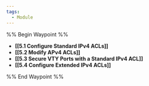 ```yaml
---
tags:
  - Module
---
```

%% Begin Waypoint %%
- **[[5.1 Configure Standard IPv4 ACLs]]**
- **[[5.2 Modify APv4 ACLs]]**
- **[[5.3 Secure VTY Ports with a Standard IPv4 ACL]]**
- **[[5.4 Configure Extended IPv4 ACLs]]**

%% End Waypoint %%

